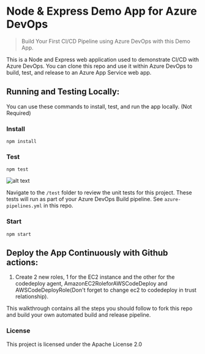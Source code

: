 # Node & Express Demo App for Azure DevOps

> Build Your First CI/CD Pipeline using Azure DevOps with this Demo App.

This is a Node and Express web application used to demonstrate CI/CD with Azure DevOps. You can clone this repo and use it within Azure DevOps to build, test, and release to an Azure App Service web app.

## Running and Testing Locally:

You can use these commands to install, test, and run the app locally. (Not Required)

### Install

```
npm install
```

### Test

```
npm test
```

![alt text](https://user-images.githubusercontent.com/5126491/51065379-c1743280-15c1-11e9-80fd-6a3d7ab4ac1b.jpg "Unit Test")

Navigate to the `/test` folder to review the unit tests for this project. These tests will run as part of your Azure DevOps Build pipeline. See `azure-pipelines.yml` in this repo.

### Start

```
npm start
```

## Deploy the App Continuously with Github actions:
1. Create 2 new roles, 1 for the EC2 instance and the other for the codedeploy agent, AmazonEC2RoleforAWSCodeDeploy and AWSCodeDeployRole(Don't forget to change ec2  to codedeploy in trust relationship).

This walkthrough contains all the steps you should follow to fork this repo and build your own automated build and release pipeline.

### License

This project is licensed under the Apache License 2.0
